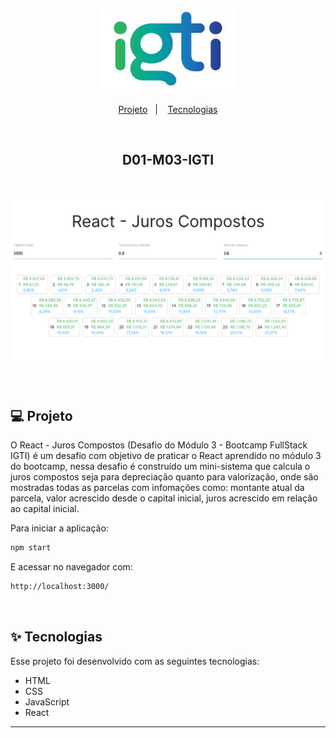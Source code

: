 <h1 align="center">
  <img alt="IGTI" title="IGTI" src="./LogoIGTI.png" width="220px" />
</h1>

<p align="center">
  <a href="#-projeto">Projeto</a>&nbsp;&nbsp;&nbsp;|&nbsp;&nbsp;&nbsp;
  <a href="#-tecnologias">Tecnologias</a>
 </p>

<br>

## <p align="center"><b>D01-M03-IGTI</b></p>

<br>

<p align="center">
  <img alt="React Juros Compostos" src="./jurosCompostos.png">
</p>

<br>

## 💻 Projeto

O React - Juros Compostos (Desafio do Módulo 3 - Bootcamp FullStack IGTI) é um desafio com objetivo de praticar o React aprendido no módulo 3 do bootcamp, nessa desafio é construído um mini-sistema que calcula o juros compostos seja para depreciação quanto para valorização, onde são mostradas todas as parcelas com infomações como: montante atual da parcela, valor acrescido desde o capital inicial, juros acrescido em relação ao capital inicial.

Para iniciar a aplicação:

```bash
npm start
```

E acessar no navegador com:

```bash
http://localhost:3000/
```

<br>

## ✨ Tecnologias

Esse projeto foi desenvolvido com as seguintes tecnologias:

- HTML
- CSS
- JavaScript
- React

---
